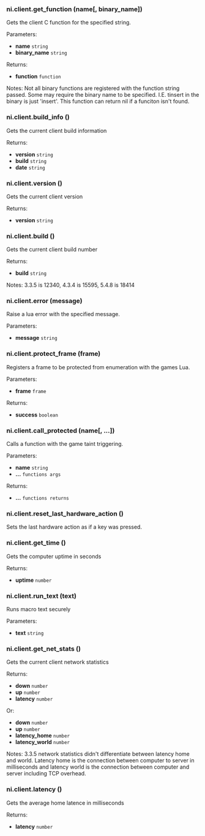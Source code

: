 ### ni.client.get_function (name[, binary_name])

Gets the client C function for the specified string.

Parameters:
- **name** `string`
- **binary_name** `string`

Returns:
- **function** `function`

Notes:
Not all binary functions are registered with the function string passed.
Some may require the binary name to be specified. I.E. tinsert in the binary
is just 'insert'. This function can return nil if a funciton isn't found.

### ni.client.build_info ()

Gets the current client build information

Returns:
- **version** `string`
- **build** `string`
- **date** `string`

### ni.client.version ()

Gets the current client version

Returns:
- **version** `string`

### ni.client.build ()

Gets the current client build number

Returns:
- **build** `string`

Notes:
3.3.5 is 12340,
4.3.4 is 15595,
5.4.8 is 18414

### ni.client.error (message)

Raise a lua error with the specified message.

Parameters:
- **message** `string`

### ni.client.protect_frame (frame)

Registers a frame to be protected from enumeration with the games Lua.

Parameters:
- **frame** `frame`

Returns:
- **success** `boolean`

### ni.client.call_protected (name[, ...])

Calls a function with the game taint triggering.

Parameters:
- **name** `string`
- **...** `functions args`

Returns:
- **...** `functions returns`

### ni.client.reset_last_hardware_action ()

Sets the last hardware action as if a key was pressed.

### ni.client.get_time ()

Gets the computer uptime in seconds

Returns:
- **uptime** `number`

### ni.client.run_text (text)

Runs macro text securely

Parameters:
- **text** `string`

### ni.client.get_net_stats ()

Gets the current client network statistics

Returns:
- **down** `number`
- **up** `number`
- **latency** `number`

Or:
- **down** `number`
- **up** `number`
- **latency_home** `number`
- **latency_world** `number`

Notes:
3.3.5 network statistics didn't differentiate between latency home and world.
Latency home is the connection between computer to server in milliseconds and
latency world is the connection between computer and server including TCP
overhead.

### ni.client.latency ()

Gets the average home latence in milliseconds

Returns:
- **latency** `number`

